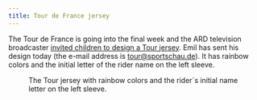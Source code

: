 ```yaml
---
title: Tour de France jersey
---
```

The Tour de France is going into the final week and the ARD television broadcaster [invited children to design a Tour jersey](https://www.kika.de/sportschau/mach-mit/mitmachen-mein-trikot-tour-de-france-100). Emil has sent his design today (the e-mail address is tour@sportschau.de). It has rainbow colors and the initial letter of the rider name on the left sleeve.

<figure>
<img src="/img/emil-drawing/trikot-design-emil-schneider.jpg" alt="">
<figcaption>The Tour jersey with rainbow colors and the rider´s initial name letter on the left sleeve.</figcaption>
</figure>